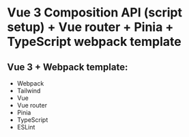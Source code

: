 # Vue 3 Composition API (script setup) + Vue router + Pinia + TypeScript webpack template

## Vue 3 + Webpack template:

- Webpack
- Tailwind
- Vue
- Vue router
- Pinia
- TypeScript
- ESLint
